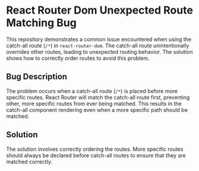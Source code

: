 # React Router Dom Unexpected Route Matching Bug

This repository demonstrates a common issue encountered when using the catch-all route (`/*`) in `react-router-dom`. The catch-all route unintentionally overrides other routes, leading to unexpected routing behavior.  The solution shows how to correctly order routes to avoid this problem.

## Bug Description
The problem occurs when a catch-all route (`/*`) is placed before more specific routes.  React Router will match the catch-all route first, preventing other, more specific routes from ever being matched.  This results in the catch-all component rendering even when a more specific path should be matched.

## Solution
The solution involves correctly ordering the routes. More specific routes should always be declared before catch-all routes to ensure that they are matched correctly. 